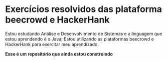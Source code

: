 # Exercícios resolvidos das plataforma beecrowd e HackerHank

Estou estudando Análise e Desenvolvimento de Sistemas e a linguagem que estou aprendendo é o Java;
Estou utilizando as plataformas beecrowd e HackerHank para exercitar meu aprendizado.

**Esse é um repositório que ainda estou construindo**